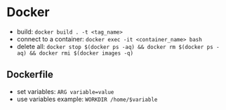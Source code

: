 # Docker
- build: `docker build . -t <tag_name>`
- connect to a container: `docker exec -it <container_name> bash`
- delete all: `docker stop $(docker ps -aq) && docker rm $(docker ps -aq) && docker rmi $(docker images -q)`

## Dockerfile
- set variables: `ARG variable=value`
- use variables example: `WORKDIR /home/$variable`
